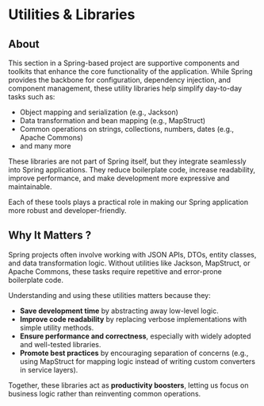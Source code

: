 # Utilities & Libraries

## About

This section in a Spring-based project are supportive components and toolkits that enhance the core functionality of the application. While Spring provides the backbone for configuration, dependency injection, and component management, these utility libraries help simplify day-to-day tasks such as:

* Object mapping and serialization (e.g., Jackson)
* Data transformation and bean mapping (e.g., MapStruct)
* Common operations on strings, collections, numbers, dates (e.g., Apache Commons)
* and many more

These libraries are not part of Spring itself, but they integrate seamlessly into Spring applications. They reduce boilerplate code, increase readability, improve performance, and make development more expressive and maintainable.

Each of these tools plays a practical role in making our Spring application more robust and developer-friendly.

## Why It Matters ?

Spring projects often involve working with JSON APIs, DTOs, entity classes, and data transformation logic. Without utilities like Jackson, MapStruct, or Apache Commons, these tasks require repetitive and error-prone boilerplate code.

Understanding and using these utilities matters because they:

* **Save development time** by abstracting away low-level logic.
* **Improve code readability** by replacing verbose implementations with simple utility methods.
* **Ensure performance and correctness**, especially with widely adopted and well-tested libraries.
* **Promote best practices** by encouraging separation of concerns (e.g., using MapStruct for mapping logic instead of writing custom converters in service layers).

Together, these libraries act as **productivity boosters**, letting us focus on business logic rather than reinventing common operations.
